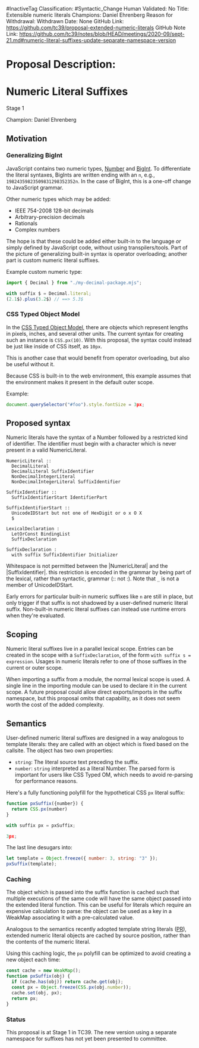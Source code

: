 #InactiveTag
Classification: #Syntactic_Change
Human Validated: No
Title: Extensible numeric literals
Champions: Daniel Ehrenberg
Reason for Withdrawal: Withdrawn
Date: None
GitHub Link: https://github.com/tc39/proposal-extended-numeric-literals
GitHub Note Link: https://github.com/tc39/notes/blob/HEAD/meetings/2020-09/sept-21.md#numeric-literal-suffixes-update-separate-namespace-version

# Proposal Description:
# Numeric Literal Suffixes

Stage 1

Champion: Daniel Ehrenberg

## Motivation

### Generalizing BigInt

JavaScript contains two numeric types, [Number](https://developer.mozilla.org/en-US/docs/Web/JavaScript/Reference/Global_Objects/Number) and [BigInt](https://github.com/tc39/proposal-bigint). To differentiate the literal syntaxes, BigInts are written ending with an `n`, e.g., `19824359823509831298352352n`. In the case of BigInt, this is a one-off change to JavaScript grammar.

Other numeric types which may be added:
- IEEE 754-2008 128-bit decimals
- Arbitrary-precision decimals
- Rationals
- Complex numbers

The hope is that these could be added either built-in to the language *or* simply defined by JavaScript code, without using transpilers/tools. Part of the picture of generalizing built-in syntax is operator overloading; another part is custom numeric literal suffixes.

Example custom numeric type:

```js
import { Decimal } from "./my-decimal-package.mjs";

with suffix $ = Decimal.literal;
(2.1$).plus(3.2$) // ==> 5.3$
```

### CSS Typed Object Model

In the [CSS Typed Object Model](https://drafts.css-houdini.org/css-typed-om/#numeric-factory), there are objects which represent lengths in pixels, inches, and several other units. The current syntax for creating such an instance is `CSS.px(10)`. With this proposal, the syntax could instead be just like inside of CSS itself, as `10px`.

This is another case that would benefit from operator overloading, but also be useful without it.

Because CSS is built-in to the web environment, this example assumes that the environment makes it present in the default outer scope.

Example:

```js
document.querySelector("#foo").style.fontSize = 3px;
```

## Proposed syntax

Numeric literals have the syntax of a Number followed by a restricted kind of identifier. The identifier must begin with a character which is never present in a valid NumericLiteral.

```
NumericLiteral ::
  DecimalLiteral
  DecimalLiteral SuffixIdentifier
  NonDecimalIntegerLiteral
  NonDecimalIntegerLiteral SuffixIdentifier

SuffixIdentifier ::
  SuffixIdentifierStart IdentifierPart

SuffixIdentifierStart ::
  UnicodeIDStart but not one of HexDigit or o x O X
  $

LexicalDeclaration :
  LetOrConst BindingList
  SuffixDeclaration

SuffixDeclaration :
  with suffix SuffixIdentifier Initializer
```

Whitespace is not permitted between the |NumericLiteral| and the |SuffixIdentifier|. this restriction is encoded in the grammar by being part of the lexical, rather than syntactic, grammar (:: not :). Note that `_` is not a member of UnicodeIDStart.

Early errors for particular built-in numeric suffixes like `n` are still in place, but only trigger if that suffix is not shadowed by a user-defined numeric literal suffix. Non-built-in numeric literal suffixes can instead use runtime errors when they're evaluated.

## Scoping

Numeric literal suffixes live in a parallel lexical scope. Entries can be created in the scope with a `SuffixDeclaration`, of the form `with suffix s = expression`. Usages in numeric literals refer to one of those suffixes in the current or outer scope.

When importing a suffix from a module, the normal lexical scope is used. A single line in the importing module can be used to declare it in the current scope. A future proposal could allow direct exports/imports in the suffix namespace, but this proposal omits that capability, as it does not seem worth the cost of the added complexity.

## Semantics

User-defined numeric literal suffixes are designed in a way analogous to template literals: they are called with an object which is fixed based on the callsite. The object has two own properties:
- `string`: The literal source text preceding the suffix.
- `number`: `string` interpreted as a literal Number. The parsed form is important for users like CSS Typed OM, which needs to avoid re-parsing for performance reasons.

Here's a fully functioning polyfill for the hypothetical CSS `px` literal suffix:

```js
function pxSuffix({number}) {
  return CSS.px(number)
}

with suffix px = pxSuffix;

3px;
```

The last line desugars into:

```js
let template = Object.freeze({ number: 3, string: "3" });
pxSuffix(template);
```

### Caching

The object which is passed into the suffix function is cached such that multiple executions of the same code will have the same object passed into the extended literal function. This can be useful for literals which require an expensive calculation to parse: the object can be used as a key in a WeakMap associating it with a pre-calculated value.

Analogous to the semantics recently adopted template string literals ([PR](https://github.com/tc39/ecma262/pull/890)), extended numeric literal objects are cached by source position, rather than the contents of the numeric literal.

Using this caching logic, the `px` polyfill can be optimized to avoid creating a new object each time:

```js
const cache = new WeakMap();
function pxSuffix(obj) {
  if (cache.has(obj)) return cache.get(obj);
  const px = Object.freeze(CSS.px(obj.number));
  cache.set(obj, px);
  return px;
}
```

### Status

This proposal is at Stage 1 in TC39. The new version using a separate namespace for suffixes has not yet been presented to committee.
